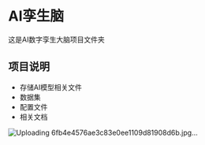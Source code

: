 # AI孪生脑

这是AI数字孪生大脑项目文件夹

## 项目说明
- 存储AI模型相关文件
- 数据集
- 配置文件
- 相关文档


![Uploading 6fb4e4576ae3c83e0ee1109d81908d6b.jpg…]()

